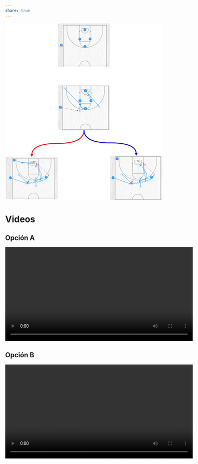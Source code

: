 ```yaml
---
share: true
---
```


![Banda.svg](./img/Banda.svg)


# Videos
## Opción A
<video width="600" controls>
  <source src="/cbsitges/docs/img/Banda-A.mp4" type="video/mp4">
</video>

## Opción B
<video width="600" controls>
  <source src="/cbsitges/docs/img/Banda-B.mp4" type="video/mp4">
</video>





